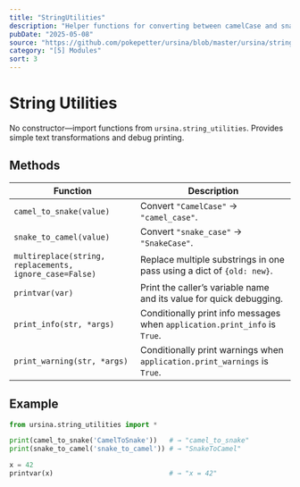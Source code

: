 ```yaml
---
title: "StringUtilities"
description: "Helper functions for converting between camelCase and snake_case, multi‑replace, and debug printing."
pubDate: "2025-05-08"
source: "https://github.com/pokepetter/ursina/blob/master/ursina/string_utilities.py"
category: "[5] Modules"
sort: 3
---
```


# String Utilities

No constructor—import functions from `ursina.string_utilities`. Provides simple text transformations and debug printing.

## Methods

| Function                        | Description                                                                              |
|---------------------------------|------------------------------------------------------------------------------------------|
| `camel_to_snake(value)`         | Convert `"CamelCase"` → `"camel_case"`.                                                   |
| `snake_to_camel(value)`         | Convert `"snake_case"` → `"SnakeCase"`.                                                  |
| `multireplace(string, replacements, ignore_case=False)` | Replace multiple substrings in one pass using a dict of `{old: new}`.        |
| `printvar(var)`                 | Print the caller’s variable name and its value for quick debugging.                       |
| `print_info(str, *args)`        | Conditionally print info messages when `application.print_info` is `True`.                |
| `print_warning(str, *args)`     | Conditionally print warnings when `application.print_warnings` is `True`.                 |

## Example

```python
from ursina.string_utilities import *

print(camel_to_snake('CamelToSnake'))   # → "camel_to_snake"
print(snake_to_camel('snake_to_camel')) # → "SnakeToCamel"

x = 42
printvar(x)                             # → "x = 42"
